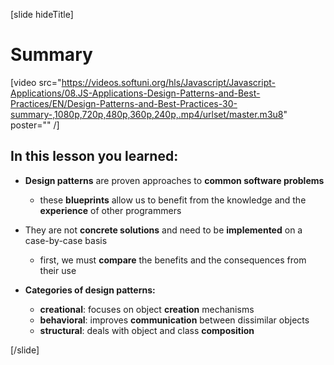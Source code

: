 [slide hideTitle]
# Summary

[video src="https://videos.softuni.org/hls/Javascript/Javascript-Applications/08.JS-Applications-Design-Patterns-and-Best-Practices/EN/Design-Patterns-and-Best-Practices-30-summary-,1080p,720p,480p,360p,240p,.mp4/urlset/master.m3u8" poster="" /]

## In this lesson you learned:

- **Design patterns** are proven approaches to **common software problems** 
  * these **blueprints** allow us to benefit from the knowledge and the **experience** of other programmers 

- They are not **concrete solutions** and need to be **implemented** on a case-by-case basis 
  * first, we must **compare** the benefits and the consequences from their use

- **Categories of design patterns:**
    * **creational**: focuses on object **creation** mechanisms
    * **behavioral**: improves **communication** between dissimilar objects
    * **structural**: deals with object and class **composition**


[/slide]
